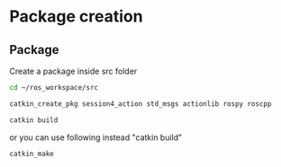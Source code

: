 # Package creation


## Package

Create a package inside src folder

```sh
cd ~/ros_workspace/src
```
```sh
catkin_create_pkg session4_action std_msgs actionlib rospy roscpp
```
```sh
catkin build
```
or you can use following instead "catkin build"
```sh
catkin_make
```